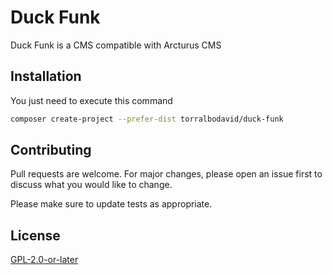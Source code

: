 # Duck Funk

Duck Funk is a CMS compatible with Arcturus CMS

## Installation

You just need to execute this command

```bash
composer create-project --prefer-dist torralbodavid/duck-funk
```

## Contributing
Pull requests are welcome. For major changes, please open an issue first to discuss what you would like to change.

Please make sure to update tests as appropriate.

## License
[GPL-2.0-or-later](https://spdx.org/licenses/GPL-2.0-or-later.html)
